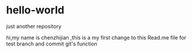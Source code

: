 # hello-world
just another repository

hi,my name is chenzhijian ,this is a my first change to this Read.me file
for test branch and commit git's function
